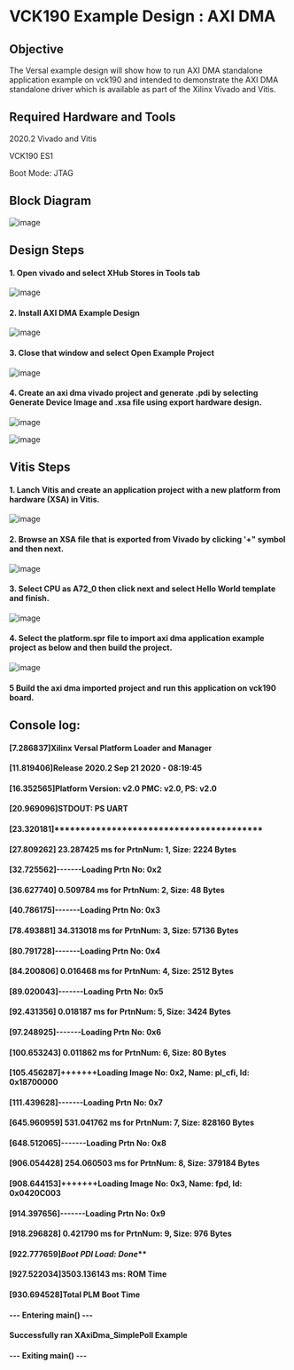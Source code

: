 # VCK190 Example Design : AXI DMA
## Objective
The Versal example design will show how to run AXI DMA standalone application example on vck190 and intended to demonstrate the AXI DMA standalone driver which is available as part of the Xilinx Vivado and Vitis.
## Required Hardware and Tools
2020.2 Vivado and Vitis

VCK190 ES1 

Boot Mode: JTAG
## Block Diagram

![image](https://user-images.githubusercontent.com/71321907/94800608-74be3400-0402-11eb-9ec6-a4c90e4c72c1.png)

## Design Steps

#### 1. Open vivado and select XHub Stores in Tools tab

![image](https://user-images.githubusercontent.com/71321907/94800680-8c95b800-0402-11eb-81c2-0fd9194d22be.png)

#### 2. Install AXI DMA Example Design

![image](https://user-images.githubusercontent.com/71321907/94800743-a7682c80-0402-11eb-9782-b542c91f4c76.png)

#### 3. Close that window and select Open Example Project

![image](https://user-images.githubusercontent.com/71321907/94800835-c8308200-0402-11eb-9f81-a5faca746cd4.png)

#### 4. Create an axi dma vivado project and generate .pdi by selecting Generate Device Image and .xsa file using export hardware design.

![image](https://user-images.githubusercontent.com/71321907/94800884-dda5ac00-0402-11eb-9c5c-fb94f9923a5c.png)

![image](https://user-images.githubusercontent.com/71321907/94800934-f01fe580-0402-11eb-9a36-0e60055f5d1d.png)


## Vitis Steps

#### 1. Lanch Vitis and create an application project with a new platform from hardware (XSA) in Vitis.

![image](https://user-images.githubusercontent.com/71321907/94801005-09289680-0403-11eb-84e8-38189b0ccd78.png)

#### 2. Browse an XSA file that is exported from Vivado by clicking '+" symbol and then next. 

![image](https://user-images.githubusercontent.com/71321907/94801065-20678400-0403-11eb-98ec-923811c73d55.png)


#### 3. Select CPU as A72_0 then click next and select Hello World template and finish.

![image](https://user-images.githubusercontent.com/71321907/94801119-337a5400-0403-11eb-9907-7ceca817244a.png)

#### 4. Select the platform.spr file to import axi dma application example project as below and then build the project.

![image](https://user-images.githubusercontent.com/71321907/94801172-47be5100-0403-11eb-82c6-f0594156da1c.png)

#### 5 Build the axi dma imported project and run this application on vck190 board.

## Console log:

#### [7.286837]Xilinx Versal Platform Loader and Manager
#### [11.819406]Release 2020.2   Sep 21 2020  -  08:19:45
#### [16.352565]Platform Version: v2.0 PMC: v2.0, PS: v2.0
#### [20.969096]STDOUT: PS UART
#### [23.320181]****************************************
#### [27.809262] 23.287425 ms for PrtnNum: 1, Size: 2224 Bytes
#### [32.725562]-------Loading Prtn No: 0x2
#### [36.627740] 0.509784 ms for PrtnNum: 2, Size: 48 Bytes
#### [40.786175]-------Loading Prtn No: 0x3
#### [78.493881] 34.313018 ms for PrtnNum: 3, Size: 57136 Bytes
#### [80.791728]-------Loading Prtn No: 0x4
#### [84.200806] 0.016468 ms for PrtnNum: 4, Size: 2512 Bytes
#### [89.020043]-------Loading Prtn No: 0x5
#### [92.431356] 0.018187 ms for PrtnNum: 5, Size: 3424 Bytes
#### [97.248925]-------Loading Prtn No: 0x6
#### [100.653243] 0.011862 ms for PrtnNum: 6, Size: 80 Bytes
#### [105.456287]+++++++Loading Image No: 0x2, Name: pl_cfi, Id: 0x18700000
#### [111.439628]-------Loading Prtn No: 0x7
#### [645.960959] 531.041762 ms for PrtnNum: 7, Size: 828160 Bytes
#### [648.512065]-------Loading Prtn No: 0x8
#### [906.054428] 254.060503 ms for PrtnNum: 8, Size: 379184 Bytes
#### [908.644153]+++++++Loading Image No: 0x3, Name: fpd, Id: 0x0420C003
#### [914.397656]-------Loading Prtn No: 0x9
#### [918.296828] 0.421790 ms for PrtnNum: 9, Size: 976 Bytes
#### [922.777659]***********Boot PDI Load: Done*************
#### [927.522034]3503.136143 ms: ROM Time
#### [930.694528]Total PLM Boot Time

#### --- Entering main() ---
#### Successfully ran XAxiDma_SimplePoll Example
#### --- Exiting main() ---



